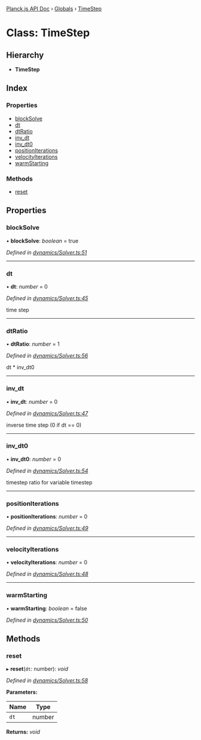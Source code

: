 [Planck.js API Doc](../README.md) › [Globals](../globals.md) › [TimeStep](timestep.md)

# Class: TimeStep

## Hierarchy

* **TimeStep**

## Index

### Properties

* [blockSolve](timestep.md#blocksolve)
* [dt](timestep.md#dt)
* [dtRatio](timestep.md#dtratio)
* [inv_dt](timestep.md#inv_dt)
* [inv_dt0](timestep.md#inv_dt0)
* [positionIterations](timestep.md#positioniterations)
* [velocityIterations](timestep.md#velocityiterations)
* [warmStarting](timestep.md#warmstarting)

### Methods

* [reset](timestep.md#reset)

## Properties

###  blockSolve

• **blockSolve**: *boolean* = true

*Defined in [dynamics/Solver.ts:51](https://github.com/shakiba/planck.js/blob/5b96d95/src/dynamics/Solver.ts#L51)*

___

###  dt

• **dt**: *number* = 0

*Defined in [dynamics/Solver.ts:45](https://github.com/shakiba/planck.js/blob/5b96d95/src/dynamics/Solver.ts#L45)*

time step

___

###  dtRatio

• **dtRatio**: *number* = 1

*Defined in [dynamics/Solver.ts:56](https://github.com/shakiba/planck.js/blob/5b96d95/src/dynamics/Solver.ts#L56)*

dt * inv_dt0

___

###  inv_dt

• **inv_dt**: *number* = 0

*Defined in [dynamics/Solver.ts:47](https://github.com/shakiba/planck.js/blob/5b96d95/src/dynamics/Solver.ts#L47)*

inverse time step (0 if dt == 0)

___

###  inv_dt0

• **inv_dt0**: *number* = 0

*Defined in [dynamics/Solver.ts:54](https://github.com/shakiba/planck.js/blob/5b96d95/src/dynamics/Solver.ts#L54)*

timestep ratio for variable timestep

___

###  positionIterations

• **positionIterations**: *number* = 0

*Defined in [dynamics/Solver.ts:49](https://github.com/shakiba/planck.js/blob/5b96d95/src/dynamics/Solver.ts#L49)*

___

###  velocityIterations

• **velocityIterations**: *number* = 0

*Defined in [dynamics/Solver.ts:48](https://github.com/shakiba/planck.js/blob/5b96d95/src/dynamics/Solver.ts#L48)*

___

###  warmStarting

• **warmStarting**: *boolean* = false

*Defined in [dynamics/Solver.ts:50](https://github.com/shakiba/planck.js/blob/5b96d95/src/dynamics/Solver.ts#L50)*

## Methods

###  reset

▸ **reset**(`dt`: number): *void*

*Defined in [dynamics/Solver.ts:58](https://github.com/shakiba/planck.js/blob/5b96d95/src/dynamics/Solver.ts#L58)*

**Parameters:**

Name | Type |
------ | ------ |
`dt` | number |

**Returns:** *void*
